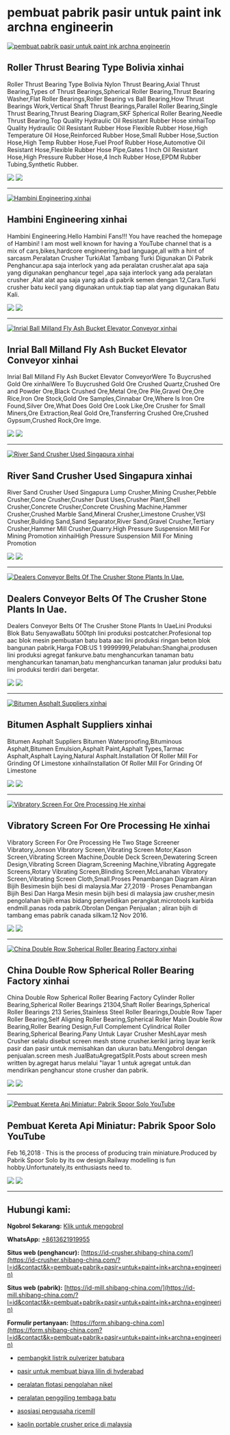 # pembuat pabrik pasir untuk paint ink archna engineerin

<a href="https://swt.shibang-china.com/?l=id&img&k=pembuat+pabrik+pasir+untuk+paint+ink+archna+engineerin" target="_blank">![pembuat pabrik pasir untuk paint ink archna engineerin](http://static.shibang-china.com/all-800x300/243.jpg)</a>

## Roller Thrust Bearing Type Bolivia xinhai
Roller Thrust Bearing Type Bolivia Nylon Thrust Bearing,Axial Thrust Bearing,Types of Thrust Bearings,Spherical Roller Bearing,Thrust Bearing Washer,Flat Roller Bearings,Roller Bearing vs Ball Bearing,How Thrust Bearings Work,Vertical Shaft Thrust Bearings,Parallel Roller Bearing,Single Thrust Bearing,Thrust Bearing Diagram,SKF Spherical Roller Bearing,Needle Thrust Bearing.Top Quality Hydraulic Oil Resistant Rubber Hose xinhaiTop Quality Hydraulic Oil Resistant Rubber Hose Flexible Rubber Hose,High Temperature Oil Hose,Reinforced Rubber Hose,Small Rubber Hose,Suction Hose,High Temp Rubber Hose,Fuel Proof Rubber Hose,Automotive Oil Resistant Hose,Flexible Rubber Hose Pipe,Gates 1 Inch Oil Resistant Hose,High Pressure Rubber Hose,4 Inch Rubber Hose,EPDM Rubber Tubing,Synthetic Rubber.


<a href="https://whatsapp.shibangsoft.com/WhatsApp.php" target="_blank" title="WhatsApp">![](http://static.shibang-china.com/icon/whatsapp.png)</a> <a href="https://swt.shibang-china.com/?l=id&icon&k=pembuat+pabrik+pasir+untuk+paint+ink+archna+engineerin" target="_blank">![](http://static.shibang-china.com/icon/chat-id.png)</a>

---

<a href="https://swt.shibang-china.com/?l=id&img&k=pembuat+pabrik+pasir+untuk+paint+ink+archna+engineerin" target="_blank">![Hambini Engineering xinhai](http://static.shibang-china.com/all-800x300/1437.jpg)</a>

## Hambini Engineering xinhai
Hambini Engineering.Hello Hambini Fans!!! You have reached the homepage of Hambini! I am most well known for having a YouTube channel that is a mix of cars,bikes,hardcore engineering,bad language,all with a hint of sarcasm.Peralatan Crusher TurkiAlat Tambang Turki Digunakan Di Pabrik Penghancur.apa saja interlock yang ada peralatan crusher.alat apa saja yang digunakan penghancur tegel ,apa saja interlock yang ada peralatan crusher ,Alat alat apa saja yang ada di pabrik semen dengan 12,Cara.Turki crusher batu kecil yang digunakan untuk.tiap tiap alat yang digunakan Batu Kali.


<a href="https://whatsapp.shibangsoft.com/WhatsApp.php" target="_blank" title="WhatsApp">![](http://static.shibang-china.com/icon/whatsapp.png)</a> <a href="https://swt.shibang-china.com/?l=id&icon&k=pembuat+pabrik+pasir+untuk+paint+ink+archna+engineerin" target="_blank">![](http://static.shibang-china.com/icon/chat-id.png)</a>

---

<a href="https://swt.shibang-china.com/?l=id&img&k=pembuat+pabrik+pasir+untuk+paint+ink+archna+engineerin" target="_blank">![Inrial Ball Milland Fly Ash Bucket Elevator Conveyor xinhai](http://static.shibang-china.com/all-800x300/1133.jpg)</a>

## Inrial Ball Milland Fly Ash Bucket Elevator Conveyor xinhai
Inrial Ball Milland Fly Ash Bucket Elevator ConveyorWere To Buycrushed Gold Ore xinhaiWere To Buycrushed Gold Ore Crushed Quartz,Crushed Ore and Powder Ore,Black Crushed Ore,Metal Ore,Ore Pile,Gravel Ore,Ore Rice,Iron Ore Stock,Gold Ore Samples,Cinnabar Ore,Where Is Iron Ore Found,Silver Ore,What Does Gold Ore Look Like,Ore Crusher for Small Miners,Ore Extraction,Real Gold Ore,Transferring Crushed Ore,Crushed Gypsum,Crushed Rock,Ore Imge.


<a href="https://whatsapp.shibangsoft.com/WhatsApp.php" target="_blank" title="WhatsApp">![](http://static.shibang-china.com/icon/whatsapp.png)</a> <a href="https://swt.shibang-china.com/?l=id&icon&k=pembuat+pabrik+pasir+untuk+paint+ink+archna+engineerin" target="_blank">![](http://static.shibang-china.com/icon/chat-id.png)</a>

---

<a href="https://swt.shibang-china.com/?l=id&img&k=pembuat+pabrik+pasir+untuk+paint+ink+archna+engineerin" target="_blank">![River Sand Crusher Used Singapura xinhai](http://static.shibang-china.com/all-800x300/403.jpg)</a>

## River Sand Crusher Used Singapura xinhai
River Sand Crusher Used Singapura Lump Crusher,Mining Crusher,Pebble Crusher,Cone Crusher,Crusher Dust Uses,Crusher Plant,Shell Crusher,Concrete Crusher,Concrete Crushing Machine,Hammer Crusher,Crushed Marble Sand,Mineral Crusher,Limestone Crusher,VSI Crusher,Building Sand,Sand Separator,River Sand,Gravel Crusher,Tertiary Crusher,Hammer Mill Crusher,Quarry.High Pressure Suspension Mill For Mining Promotion xinhaiHigh Pressure Suspension Mill For Mining Promotion


<a href="https://whatsapp.shibangsoft.com/WhatsApp.php" target="_blank" title="WhatsApp">![](http://static.shibang-china.com/icon/whatsapp.png)</a> <a href="https://swt.shibang-china.com/?l=id&icon&k=pembuat+pabrik+pasir+untuk+paint+ink+archna+engineerin" target="_blank">![](http://static.shibang-china.com/icon/chat-id.png)</a>

---

<a href="https://swt.shibang-china.com/?l=id&img&k=pembuat+pabrik+pasir+untuk+paint+ink+archna+engineerin" target="_blank">![Dealers Conveyor Belts Of The Crusher Stone Plants In Uae.](http://static.shibang-china.com/all-800x300/1287.jpg)</a>

## Dealers Conveyor Belts Of The Crusher Stone Plants In Uae.
Dealers Conveyor Belts Of The Crusher Stone Plants In UaeLini Produksi Blok Batu SenyawaBatu 500tph lini produksi postcatcher.Profesional top aac blok mesin pembuatan batu bata aac lini produksi ringan beton blok bangunan pabrik,Harga FOB:US 1 9999999,Pelabuhan:Shanghai,produsen lini produksi agregat fankurve.batu menghancurkan tanaman batu menghancurkan tanaman,batu menghancurkan tanaman jalur produksi batu lini produksi terdiri dari bergetar.


<a href="https://whatsapp.shibangsoft.com/WhatsApp.php" target="_blank" title="WhatsApp">![](http://static.shibang-china.com/icon/whatsapp.png)</a> <a href="https://swt.shibang-china.com/?l=id&icon&k=pembuat+pabrik+pasir+untuk+paint+ink+archna+engineerin" target="_blank">![](http://static.shibang-china.com/icon/chat-id.png)</a>

---

<a href="https://swt.shibang-china.com/?l=id&img&k=pembuat+pabrik+pasir+untuk+paint+ink+archna+engineerin" target="_blank">![Bitumen Asphalt Suppliers xinhai](http://static.shibang-china.com/all-800x300/860.jpg)</a>

## Bitumen Asphalt Suppliers xinhai
Bitumen Asphalt Suppliers Bitumen Waterproofing,Bituminous Asphalt,Bitumen Emulsion,Asphalt Paint,Asphalt Types,Tarmac Asphalt,Asphalt Laying,Natural Asphalt.Installation Of Roller Mill For Grinding Of Limestone xinhaiInstallation Of Roller Mill For Grinding Of Limestone


<a href="https://whatsapp.shibangsoft.com/WhatsApp.php" target="_blank" title="WhatsApp">![](http://static.shibang-china.com/icon/whatsapp.png)</a> <a href="https://swt.shibang-china.com/?l=id&icon&k=pembuat+pabrik+pasir+untuk+paint+ink+archna+engineerin" target="_blank">![](http://static.shibang-china.com/icon/chat-id.png)</a>

---

<a href="https://swt.shibang-china.com/?l=id&img&k=pembuat+pabrik+pasir+untuk+paint+ink+archna+engineerin" target="_blank">![Vibratory Screen For Ore Processing He xinhai](http://static.shibang-china.com/all-800x300/1054.jpg)</a>

## Vibratory Screen For Ore Processing He xinhai
Vibratory Screen For Ore Processing He Two Stage Screener Vibratory,Jonson Vibratory Screen,Vibrating Screen Motor,Kason Screen,Vibrating Screen Machine,Double Deck Screen,Dewatering Screen Design,Vibrating Screen Diagram,Screening Machine,Vibrating Aggregate Screens,Rotary Vibrating Screen,Blinding Screen,McLanahan Vibratory Screen,Vibrating Screen Cloth,Small.Proses Penambangan Diagram Aliran Bijih Besimesin bijih besi di malaysia.Mar 27,2019 · Proses Penambangan Bijih Besi Dan Harga Mesin mesin bijih besi di malaysia jaw crusher,mesin pengolahan bijih emas bidang penyelidikan perangkat.microtools karbida endmill.panas roda pabrik.Obrolan Dengan Penjualan ; aliran bijih di tambang emas pabrik canada silkam.12 Nov 2016.


<a href="https://whatsapp.shibangsoft.com/WhatsApp.php" target="_blank" title="WhatsApp">![](http://static.shibang-china.com/icon/whatsapp.png)</a> <a href="https://swt.shibang-china.com/?l=id&icon&k=pembuat+pabrik+pasir+untuk+paint+ink+archna+engineerin" target="_blank">![](http://static.shibang-china.com/icon/chat-id.png)</a>

---

<a href="https://swt.shibang-china.com/?l=id&img&k=pembuat+pabrik+pasir+untuk+paint+ink+archna+engineerin" target="_blank">![China Double Row Spherical Roller Bearing Factory xinhai](http://static.shibang-china.com/all-800x300/784.jpg)</a>

## China Double Row Spherical Roller Bearing Factory xinhai
China Double Row Spherical Roller Bearing Factory Cylinder Roller Bearing,Spherical Roller Bearings 21304,Shaft Roller Bearings,Spherical Roller Bearings 213 Series,Stainless Steel Roller Bearings,Double Row Taper Roller Bearing,Self Aligning Roller Bearing,Spherical Roller Main Double Row Bearing,Roller Bearing Design,Full Complement Cylindrical Roller Bearing,Spherical Bearing.Pany Untuk Layar Crusher MeshLayar mesh Crusher selalu disebut screen mesh stone crusher.kerikil jaring layar kerik pasir dan pasir untuk memisahkan dan ukuran batu.Mengobrol dengan penjualan.screen mesh JualBatuAgregatSplit.Posts about screen mesh written by.agregat harus melalui "layar 1 untuk agregat untuk.dan mendirikan penghancur stone crusher dan pabrik.


<a href="https://whatsapp.shibangsoft.com/WhatsApp.php" target="_blank" title="WhatsApp">![](http://static.shibang-china.com/icon/whatsapp.png)</a> <a href="https://swt.shibang-china.com/?l=id&icon&k=pembuat+pabrik+pasir+untuk+paint+ink+archna+engineerin" target="_blank">![](http://static.shibang-china.com/icon/chat-id.png)</a>

---

<a href="https://swt.shibang-china.com/?l=id&img&k=pembuat+pabrik+pasir+untuk+paint+ink+archna+engineerin" target="_blank">![Pembuat Kereta Api Miniatur: Pabrik Spoor Solo YouTube](http://static.shibang-china.com/all-800x300/1137.jpg)</a>

## Pembuat Kereta Api Miniatur: Pabrik Spoor Solo YouTube
Feb 16,2018 · This is the process of producing train miniature.Produced by Pabrik Spoor Solo by its ow design.Railway modelling is fun hobby.Unfortunately,its enthusiasts need to.

<a href="https://whatsapp.shibangsoft.com/WhatsApp.php" target="_blank" title="WhatsApp">![](http://static.shibang-china.com/icon/whatsapp.png)</a> <a href="https://swt.shibang-china.com/?l=id&icon&k=pembuat+pabrik+pasir+untuk+paint+ink+archna+engineerin" target="_blank">![](http://static.shibang-china.com/icon/chat-id.png)</a>

---
## Hubungi kami:

**Ngobrol Sekarang:** [Klik untuk mengobrol](https://swt.shibang-china.com?l=id&contact&k=pembuat+pabrik+pasir+untuk+paint+ink+archna+engineerin)

**WhatsApp:**  [+8613621919955](https://whatsapp.shibangsoft.com/WhatsApp.php)

**Situs web (penghancur):** [https://id-crusher.shibang-china.com/](https://id-crusher.shibang-china.com/?l=id&contact&k=pembuat+pabrik+pasir+untuk+paint+ink+archna+engineerin)

**Situs web (pabrik):** [https://id-mill.shibang-china.com/](https://id-mill.shibang-china.com/?l=id&contact&k=pembuat+pabrik+pasir+untuk+paint+ink+archna+engineerin)

**Formulir pertanyaan:** [https://form.shibang-china.com](https://form.shibang-china.com?l=id&contact&k=pembuat+pabrik+pasir+untuk+paint+ink+archna+engineerin)

* [pembangkit listrik pulverizer batubara](../2/pembangkit%20listrik%20pulverizer%20batubara.md)

* [pasir untuk membuat biaya lilin di hyderabad](../5/pasir%20untuk%20membuat%20biaya%20lilin%20di%20hyderabad.md)

* [peralatan flotasi pengolahan nikel](../1/peralatan%20flotasi%20pengolahan%20nikel.md)

* [peralatan penggiling tembaga batu](../2/peralatan%20penggiling%20tembaga%20batu.md)

* [asosiasi pengusaha ricemill](../3/asosiasi%20pengusaha%20ricemill.md)

* [kaolin portable crusher price di malaysia](../3/kaolin%20portable%20crusher%20price%20di%20malaysia.md)